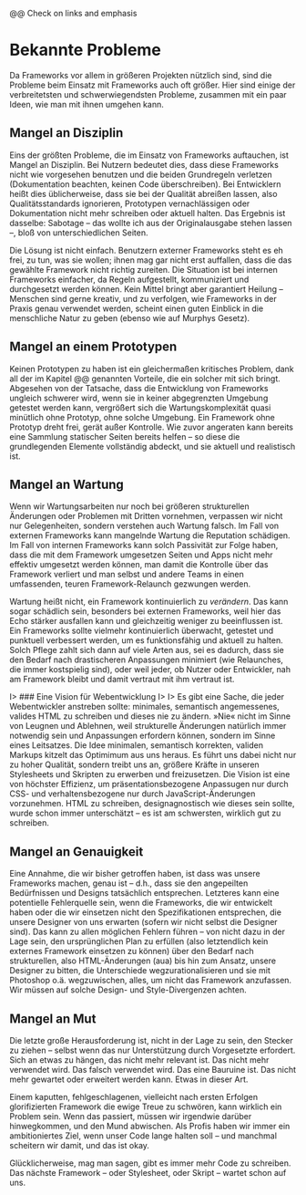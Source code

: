 @@ Check on links and emphasis


# Bekannte Probleme

Da Frameworks vor allem in größeren Projekten nützlich sind, sind die Probleme beim Einsatz mit Frameworks auch oft größer. Hier sind einige der verbreitetsten und schwerwiegendsten Probleme, zusammen mit ein paar Ideen, wie man mit ihnen umgehen kann.

## Mangel an Disziplin

Eins der größten Probleme, die im Einsatz von Frameworks auftauchen, ist Mangel an Disziplin. Bei Nutzern bedeutet dies, dass diese Frameworks nicht wie vorgesehen benutzen und die beiden Grundregeln verletzen (Dokumentation beachten, keinen Code überschreiben). Bei Entwicklern heißt dies üblicherweise, dass sie bei der Qualität abreißen lassen, also Qualitätsstandards ignorieren, Prototypen vernachlässigen oder Dokumentation nicht mehr schreiben oder aktuell halten. Das Ergebnis ist dasselbe: Sabotage – das wollte ich aus der Originalausgabe stehen lassen –, bloß von unterschiedlichen Seiten.

Die Lösung ist nicht einfach. Benutzern externer Frameworks steht es eh frei, zu tun, was sie wollen; ihnen mag gar nicht erst auffallen, dass die das gewählte Framework nicht richtig zureiten. Die Situation ist bei internen Frameworks einfacher, da Regeln aufgestellt, kommuniziert und durchgesetzt werden können. Kein Mittel bringt aber garantiert Heilung – Menschen sind gerne kreativ, und zu verfolgen, wie Frameworks in der Praxis genau verwendet werden, scheint einen guten Einblick in die menschliche Natur zu geben (ebenso wie auf Murphys Gesetz).

## Mangel an einem Prototypen

Keinen Prototypen zu haben ist ein gleichermaßen kritisches Problem, dank all der im Kapitel @@ genannten Vorteile, die ein solcher mit sich bringt. Abgesehen von der Tatsache, dass die Entwicklung von Frameworks ungleich schwerer wird, wenn sie in keiner abgegrenzten Umgebung getestet werden kann, vergrößert sich die Wartungskomplexität quasi minütlich ohne Prototyp, ohne solche Umgebung. Ein Framework ohne Prototyp dreht frei, gerät außer Kontrolle. Wie zuvor angeraten kann bereits eine Sammlung statischer Seiten bereits helfen – so diese die grundlegenden Elemente vollständig abdeckt, und sie aktuell und realistisch ist.

## Mangel an Wartung

Wenn wir Wartungsarbeiten nur noch bei größeren strukturellen Änderungen oder Problemen mit Dritten vornehmen, verpassen wir nicht nur Gelegenheiten, sondern verstehen auch Wartung falsch. Im Fall von externen Frameworks kann mangelnde Wartung die Reputation schädigen. Im Fall von internen Frameworks kann solch Passivität zur Folge haben, dass die mit dem Framework umgesetzen Seiten und Apps nicht mehr effektiv umgesetzt werden können, man damit die Kontrolle über das Framework verliert und man selbst und andere Teams in einen umfassenden, teuren Framework-Relaunch gezwungen werden.

Wartung heißt nicht, ein Framework kontinuierlich zu _verändern_. Das kann sogar schädlich sein, besonders bei externen Frameworks, weil hier das Echo stärker ausfallen kann und gleichzeitig weniger zu beeinflussen ist. Ein Frameworks sollte vielmehr kontinuierlich überwacht, getestet und punktuell verbessert werden, um es funktionsfähig und aktuell zu halten. Solch Pflege zahlt sich dann auf viele Arten aus, sei es dadurch, dass sie den Bedarf nach drastischeren Anpassungen minimiert (wie Relaunches, die immer kostspielig sind), oder weil jeder, ob Nutzer oder Entwickler, nah am Framework bleibt und damit vertraut mit ihm vertraut ist.

I> ### Eine Vision für Webentwicklung
I>
I> Es gibt eine Sache, die jeder Webentwickler anstreben sollte: minimales, semantisch angemessenes, valides HTML zu schreiben und dieses nie zu ändern. »Nie« nicht im Sinne von Leugnen und Ablehnen, weil strukturelle Änderungen natürlich immer notwendig sein und Anpassungen erfordern können, sondern im Sinne eines Leitsatzes. Die Idee minimalen, semantisch korrekten, validen Markups kitzelt das Optimimum aus uns heraus. Es führt uns dabei nicht nur zu hoher Qualität, sondern treibt uns an, größere Kräfte in unseren Stylesheets und Skripten zu erwerben und freizusetzen. Die Vision ist eine von höchster Effizienz, um präsentationsbezogene Anpassugen nur durch CSS- und verhaltensbezogene nur durch JavaScript-Änderungen vorzunehmen. HTML zu schreiben, designagnostisch wie dieses sein sollte, wurde schon immer unterschätzt – es ist am schwersten, wirklich gut zu schreiben.

## Mangel an Genauigkeit

Eine Annahme, die wir bisher getroffen haben, ist dass was unsere Frameworks machen, genau ist – d.h., dass sie den angepeilten Bedürfnissen und Designs tatsächlich entsprechen. Letzteres kann eine potentielle Fehlerquelle sein, wenn die Frameworks, die wir entwickelt haben oder die wir einsetzen nicht den Spezifikationen entsprechen, die unsere Designer von uns erwarten (sofern wir nicht selbst die Designer sind). Das kann zu allen möglichen Fehlern führen – von nicht dazu in der Lage sein, den ursprünglichen Plan zu erfüllen (also letztendlich kein externes Framework einsetzen zu können) über den Bedarf nach strukturellen, also HTML-Änderungen (aua) bis hin zum Ansatz, unsere Designer zu bitten, die Unterschiede wegzurationalisieren und sie mit Photoshop o.ä. wegzuwischen, alles, um nicht das Framework anzufassen. Wir müssen auf solche Design- und Style-Divergenzen achten.

## Mangel an Mut

Die letzte große Herausforderung ist, nicht in der Lage zu sein, den Stecker zu ziehen – selbst wenn das nur Unterstützung durch Vorgesetzte erfordert. Sich an etwas zu hängen, das nicht mehr relevant ist. Das nicht mehr verwendet wird. Das falsch verwendet wird. Das eine Bauruine ist. Das nicht mehr gewartet oder erweitert werden kann. Etwas in dieser Art.

Einem kaputten, fehlgeschlagenen, vielleicht nach ersten Erfolgen glorifizierten Framework die ewige Treue zu schwören, kann wirklich ein Problem sein. Wenn das passiert, müssen wir irgendwie darüber hinwegkommen, und den Mund abwischen. Als Profis haben wir immer ein ambitioniertes Ziel, wenn unser Code lange halten soll – und manchmal scheitern wir damit, und das ist okay.

Glücklicherweise, mag man sagen, gibt es immer mehr Code zu schreiben. Das nächste Framework – oder Stylesheet, oder Skript – wartet schon auf uns.
